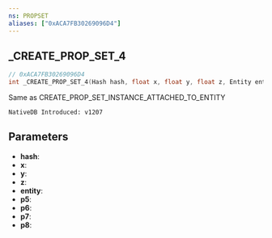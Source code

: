 ```yaml
---
ns: PROPSET
aliases: ["0xACA7FB30269096D4"]
---
```

## _CREATE_PROP_SET_4

```c
// 0xACA7FB30269096D4
int _CREATE_PROP_SET_4(Hash hash, float x, float y, float z, Entity entity, float p5, BOOL p6, int p7, BOOL p8);
```

Same as CREATE_PROP_SET_INSTANCE_ATTACHED_TO_ENTITY

```
NativeDB Introduced: v1207
```

## Parameters
* **hash**:
* **x**:
* **y**:
* **z**:
* **entity**:
* **p5**:
* **p6**:
* **p7**:
* **p8**:
